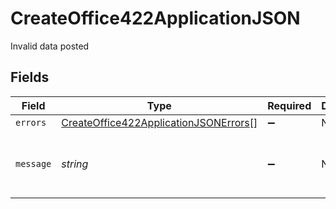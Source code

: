 # CreateOffice422ApplicationJSON

Invalid data posted


## Fields

| Field                                                                                                     | Type                                                                                                      | Required                                                                                                  | Description                                                                                               | Example                                                                                                   |
| --------------------------------------------------------------------------------------------------------- | --------------------------------------------------------------------------------------------------------- | --------------------------------------------------------------------------------------------------------- | --------------------------------------------------------------------------------------------------------- | --------------------------------------------------------------------------------------------------------- |
| `errors`                                                                                                  | [CreateOffice422ApplicationJSONErrors](../../models/operations/createoffice422applicationjsonerrors.md)[] | :heavy_minus_sign:                                                                                        | N/A                                                                                                       |                                                                                                           |
| `message`                                                                                                 | *string*                                                                                                  | :heavy_minus_sign:                                                                                        | N/A                                                                                                       | The given data was invalid.                                                                               |